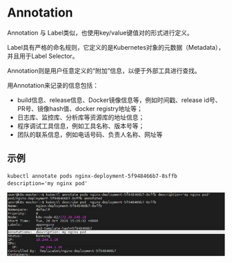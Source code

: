 # Annotation

Annotation 与 Label类似，也使用key/value键值对的形式进行定义。

Label具有严格的命名规则，它定义的是Kubernetes对象的元数据（Metadata），并且用于Label Selector。

Annotation则是用户任意定义的“附加”信息，以便于外部工具进行查找。

用Annotation来记录的信息包括：

- build信息、release信息、Docker镜像信息等，例如时间戳、release id号、PR号、镜像hash值、docker registry地址等；
- 日志库、监控库、分析库等资源库的地址信息；
- 程序调试工具信息，例如工具名称、版本号等；
- 团队的联系信息，例如电话号码、负责人名称、网址等

## 示例

`kubectl annotate pods nginx-deployment-5f948466b7-8sffb description='my nginx pod'`

![annotate](./images/k8s-annotate.png)
